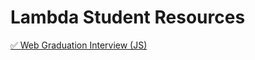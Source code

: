 # Lambda Student Resources

[✅ Web Graduation Interview (JS) ](Lambda%20Student%20Resources%203f9b965c53a5472981a552eb5548225d/%E2%9C%85%20Web%20Graduation%20Interview%20(JS)%20b069910096e34deaa81e7375519afce7.csv)